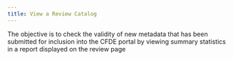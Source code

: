 ```yaml
---
title: View a Review Catalog
---
```


The objective is to check the validity of new metadata that has been submitted for inclusion into the CFDE portal by viewing summary statistics in a report displayed on the review page
